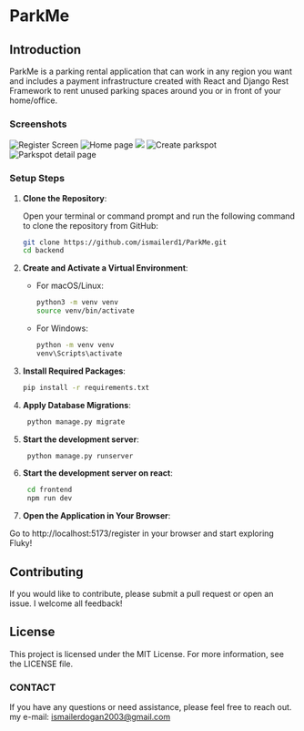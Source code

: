 # ParkMe

## Introduction
ParkMe is a parking rental application that can work in any region you want and includes a payment infrastructure created with React and Django Rest Framework to rent unused parking spaces around you or in front of your home/office.


### Screenshots

![Register Screen](screenshots/register.png)
![Home page](screenshots/home.png)
![](screenshots/drawer.png)
![Create parkspot](screenshots/create.png)
![Parkspot detail page](screenshots/detailpage.png)


### Setup Steps

1. **Clone the Repository**:

    Open your terminal or command prompt and run the following command to clone the repository from GitHub:

    ```bash
    git clone https://github.com/ismailerd1/ParkMe.git
    cd backend
    ```

2. **Create and Activate a Virtual Environment**:
   
    - For macOS/Linux:

      ```bash
      python3 -m venv venv
      source venv/bin/activate
      ```

    - For Windows:

      ```bash
      python -m venv venv
      venv\Scripts\activate
      ```

3. **Install Required Packages**:

    ```bash
    pip install -r requirements.txt
    ```
4. **Apply Database Migrations**:

   ```bash
    python manage.py migrate
    ```
5. **Start the development server**:
   
   ```bash
    python manage.py runserver
    ```

6. **Start the development server on react**:
   
   ```bash
    cd frontend
    npm run dev
    ```
   
7. **Open the Application in Your Browser**:

  Go to http://localhost:5173/register in your browser and start exploring Fluky!


## Contributing
If you would like to contribute, please submit a pull request or open an issue. I welcome all feedback!


## License
This project is licensed under the MIT License. For more information, see the LICENSE file.

### CONTACT
If you have any questions or need assistance, please feel free to reach out.
my e-mail: ismailerdogan2003@gmail.com
